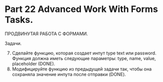 ﻿# Part 22 Advanced Work With Forms Tasks.

 ПРОДВИНУТАЯ РАБОТА С ФОРМАМИ.

 Задачи.

 7. Сделайте функцию, которая создает инпут type text или password. Функция должна иметь следующие параметры: type, name, value, placeholder (DONE).
 8. Модифицируйте функцию из предыдущей задачи так, чтобы она сохраняла значение инпута после отправки (DONE).
